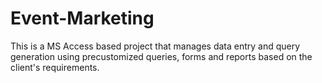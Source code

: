 # Event-Marketing

This is a MS Access based project that manages data entry and query generation using precustomized queries, forms and reports based on the client's requirements. 
